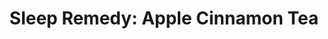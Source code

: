 ---
title: "Sleep Remedy: Apple Cinnamon Tea"
price: $60.00
sale_price: $55.00
image: /img/products/Apple_Box+Sticks_Transparent.png
outbound: https://google.com
weight: 2
---